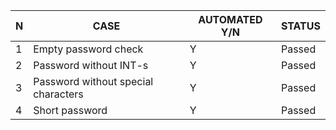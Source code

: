 | N | CASE                                | AUTOMATED Y/N | STATUS |
|---|-------------------------------------|---------------|--------|
| 1 | Empty password check                | Y             | Passed |
| 2 | Password without INT-s              | Y             | Passed |
| 3 | Password without special characters | Y             | Passed |
| 4 | Short password                      | Y             | Passed |